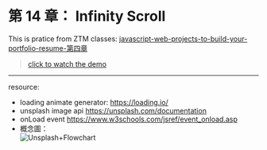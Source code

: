 # 第 14 章： Infinity Scroll
This is pratice from ZTM classes: [javascript-web-projects-to-build-your-portfolio-resume-第四章](https://www.udemy.com/course/javascript-web-projects-to-build-your-portfolio-resume/?couponCode=ACCAGE0923)
> [click to watch the demo](https://joeban0608.github.io/ZTM-infinity-scroll/)
---
resource:
- loading animate generator:
    https://loading.io/    
- unsplash image api
    https://unsplash.com/documentation    
- onLoad event
    https://www.w3schools.com/jsref/event_onload.asp
- 概念圖：  
    ![Unsplash+Flowchart](https://github.com/joeban0608/ZTM-infinity-scroll/assets/80736596/442733cd-bc83-4d80-9a47-35e1e13f6ecd)
